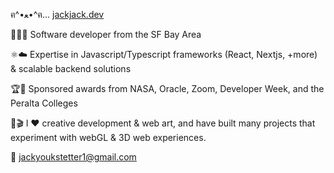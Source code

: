 ฅ^•ﻌ•^ฅ... [jackjack.dev](https://jackjack.dev)

🌉👨‍💻 Software developer from the SF Bay Area

⚛️☁️ Expertise in Javascript/Typescript frameworks (React, Nextjs, +more) & scalable backend solutions

🏆🏅 Sponsored awards from NASA, Oracle, Zoom, Developer Week, and the Peralta Colleges

🎨🎬 I ❤️ creative development & web art, and have built many projects that experiment with webGL & 3D web experiences.

📩 jackyoukstetter1@gmail.com
